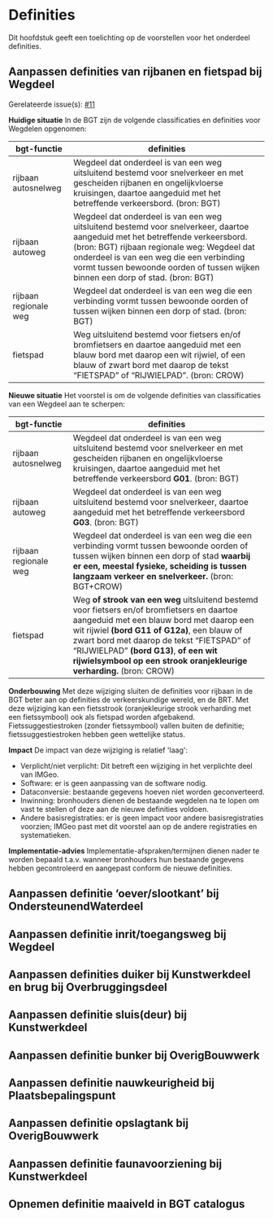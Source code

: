 Definities
==========

Dit hoofdstuk geeft een toelichting op de voorstellen voor het onderdeel
definities.

## Aanpassen definities van rijbanen en fietspad bij Wegdeel

Gerelateerde issue(s): [#11](https://github.com/Geonovum/IMGeo2018/issues/11)  

**Huidige situatie** In de BGT zijn de volgende classificaties en definities voor Wegdelen opgenomen: 

|bgt-functie | definities |
|------------|------------|
| rijbaan autosnelweg | Wegdeel dat onderdeel is van een weg uitsluitend bestemd voor snelverkeer en met gescheiden rijbanen en ongelijkvloerse kruisingen, daartoe aangeduid met het betreffende verkeersbord. (bron: BGT) |
| rijbaan autoweg | Wegdeel dat onderdeel is van een weg uitsluitend bestemd voor snelverkeer, daartoe aangeduid met het betreffende verkeersbord. (bron: BGT) rijbaan regionale weg: Wegdeel dat onderdeel is van een weg die een verbinding vormt tussen bewoonde oorden of tussen wijken binnen een dorp of stad. (bron: BGT) |
| rijbaan regionale weg | Wegdeel dat onderdeel is van een weg die een verbinding vormt tussen bewoonde oorden of tussen wijken binnen een dorp of stad. (bron: BGT) |
| fietspad        | Weg uitsluitend bestemd voor fietsers en/of bromfietsers en daartoe aangeduid met een blauw bord met daarop een wit rijwiel, of een blauw of zwart bord met daarop de tekst “FIETSPAD” of “RIJWIELPAD”. (bron: CROW) |

**Nieuwe situatie** Het voorstel is om de volgende definities van classificaties van een Wegdeel aan te scherpen:

|bgt-functie | definities |
|------------|------------|
| rijbaan autosnelweg |   Wegdeel dat onderdeel is van een weg uitsluitend bestemd voor snelverkeer en met gescheiden rijbanen en ongelijkvloerse kruisingen, daartoe aangeduid met het betreffende verkeersbord **G01**. (bron: BGT) |
| rijbaan autoweg        | Wegdeel dat onderdeel is van een weg uitsluitend bestemd voor snelverkeer, daartoe aangeduid met het betreffende verkeersbord **G03**. (bron: BGT) |
| rijbaan regionale weg  | Wegdeel dat onderdeel is van een weg die een verbinding vormt tussen bewoonde oorden of tussen wijken binnen een dorp of stad **waarbij er een, meestal fysieke, scheiding is tussen langzaam verkeer en snelverkeer.** (bron: BGT+CROW)  |
| fietspad               | Weg **of strook van een weg** uitsluitend bestemd voor fietsers en/of bromfietsers en daartoe aangeduid met een blauw bord met daarop een wit rijwiel **(bord G11 of G12a)**, een blauw of zwart bord met daarop de tekst “FIETSPAD” of “RIJWIELPAD” **(bord G13)**, **of een wit rijwielsymbool op een strook oranjekleurige verharding.** (bron: CROW) |

**Onderbouwing** Met deze wijziging sluiten de definities voor rijbaan in de BGT beter aan op definities de verkeerskundige wereld, en de BRT. Met deze wijziging kan een fietsstrook (oranjekleurige strook verharding met een fietssymbool) ook als fietspad worden afgebakend. Fietssuggestiestroken (zonder fietssymbool) vallen buiten de definitie; fietssuggestiestroken hebben geen wettelijke status.

**Impact** De impact van deze wijziging is relatief 'laag':

- Verplicht/niet verplicht: Dit betreft een wijziging in het verplichte deel van IMGeo.
- Software: er is geen aanpassing van de software nodig.
- Dataconversie: bestaande gegevens hoeven niet worden geconverteerd.
- Inwinning: bronhouders dienen de bestaande wegdelen na te lopen om vast te stellen of deze aan de nieuwe definities voldoen.
- Andere basisregistraties: er is geen impact voor andere basisregistraties voorzien; IMGeo past met dit voorstel aan op de andere registraties en systematieken.

**Implementatie-advies** Implementatie-afspraken/termijnen dienen nader te worden bepaald t.a.v. wanneer bronhouders hun bestaande gegevens hebben gecontroleerd en aangepast conform de nieuwe definities.


Aanpassen definitie ‘oever/slootkant’ bij OndersteunendWaterdeel
----------------------------------------------------------------



Aanpassen definitie inrit/toegangsweg bij Wegdeel
-------------------------------------------------

Aanpassen definities duiker bij Kunstwerkdeel en brug bij Overbruggingsdeel
---------------------------------------------------------------------------

Aanpassen definitie sluis(deur) bij Kunstwerkdeel
-------------------------------------------------

Aanpassen definitie bunker bij OverigBouwwerk
---------------------------------------------

Aanpassen definitie nauwkeurigheid bij Plaatsbepalingspunt
----------------------------------------------------------

Aanpassen definitie opslagtank bij OverigBouwwerk
-------------------------------------------------

Aanpassen definitie faunavoorziening bij Kunstwerkdeel
------------------------------------------------------

Opnemen definitie maaiveld in BGT catalogus
-------------------------------------------
